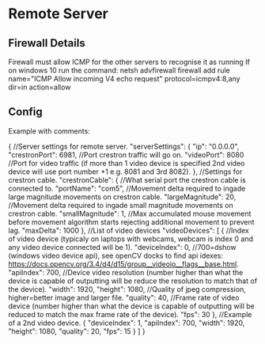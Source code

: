 # Remote Server #



## Firewall Details ##
Firewall must allow ICMP for the other servers to recognise it as running
If on windows 10 run the command: netsh advfirewall firewall add rule name="ICMP Allow incoming V4 echo request" protocol=icmpv4:8,any dir=in action=allow


## Config ##

Example with comments:

{
  //Server settings for remote server.
  "serverSettings": {
    "ip": "0.0.0.0",
    "crestronPort": 6981,   //Port crestron traffic will go on.
    "videoPort": 8080       //Port for video traffic (if more than 1 video device is specified 2nd video device will use port number +1 e.g. 8081 and 3rd 8082).
  },
  //Settings for crestron cable.
  "crestronCable": {
    //What serial port the crestron cable is connected to.
    "portName": "com5",
    //Movement delta required to ingade large magnitude movements on crestron cable.
    "largeMagnitude": 20,
    //Movement delta required to ingade small magnitude movements on crestron cable.
    "smallMagnitude": 1,
    //Max accumulated mouse movement before movement algorithm starts rejecting additional movement to prevent lag.
    "maxDelta": 1000
  },
  //List of video devices
  "videoDevices": [
    {
      //Index of video device (typicaly on laptops with webcams, webcam is index 0 and any video device connected will be 1).
      "deviceIndex": 0,
      //700=dshow (windows video device api), see openCV docks to find api idexes: https://docs.opencv.org/3.4/d4/d15/group__videoio__flags__base.html.
      "apiIndex": 700,
      //Device video resolution (number higher than what the device is capable of outputting will be reduce the resolution to match that of the device).
      "width": 1920,
      "height": 1080,
      //Quality of jpeg compression, higher=better image and larger file.
      "quality": 40,
      //Frame rate of video device (number higher than what the device is capable of outputting will be reduced to match the max frame rate of the device).
      "fps": 30
    },
    //Example of a 2nd video device.
    {
      "deviceIndex": 1,
      "apiIndex": 700,
      "width": 1920,
      "height": 1080,
      "quality": 20,
      "fps": 15
    }
  ]
}